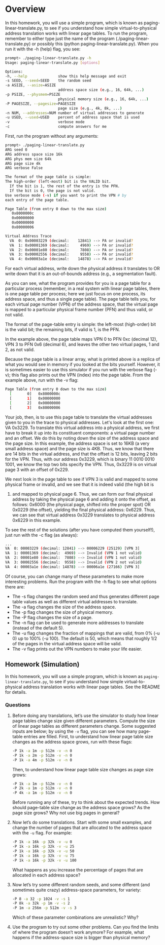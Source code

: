 # Overview

In this homework, you will use a simple program, which is known as
paging-linear-translate.py, to see if you understand how simple
virtual-to-physical address translation works with linear page tables. To run
the program, remember to either type just the name of the program
(./paging-linear-translate.py) or possibly this (python
paging-linear-translate.py). When you run it with the -h (help) flag, you
see:

```sh
prompt> ./paging-linear-translate.py -h
Usage: paging-linear-translate.py [options]

Options:
-h, --help              show this help message and exit
-s SEED, --seed=SEED    the random seed
-a ASIZE, --asize=ASIZE
                        address space size (e.g., 16, 64k, ...)
-p PSIZE, --physmem=PSIZE
                        physical memory size (e.g., 16, 64k, ...)
-P PAGESIZE, --pagesize=PAGESIZE
                        page size (e.g., 4k, 8k, ...)
-n NUM, --addresses=NUM number of virtual addresses to generate
-u USED, --used=USED    percent of address space that is used
-v                      verbose mode
-c                      compute answers for me
```

First, run the program without any arguments:

```sh
prompt> ./paging-linear-translate.py
ARG seed 0
ARG address space size 16k
ARG phys mem size 64k
ARG page size 4k
ARG verbose False

The format of the page table is simple:
The high-order (left-most) bit is the VALID bit.
  If the bit is 1, the rest of the entry is the PFN.
  If the bit is 0, the page is not valid.
Use verbose mode (-v) if you want to print the VPN # by
each entry of the page table.

Page Table (from entry 0 down to the max size)
   0x8000000c
   0x00000000
   0x00000000
   0x80000006

Virtual Address Trace
  VA  0: 0x00003229 (decimal:    12841) --> PA or invalid?
  VA  1: 0x00001369 (decimal:     4969) --> PA or invalid?
  VA  2: 0x00001e80 (decimal:     7808) --> PA or invalid?
  VA  3: 0x00002556 (decimal:     9558) --> PA or invalid?
  VA  4: 0x00003a1e (decimal:    14878) --> PA or invalid?
```

For each virtual address, write down the physical address it
translates to OR write down that it is an out-of-bounds
address (e.g., a segmentation fault).

As you can see, what the program provides for you is a page table for a
particular process (remember, in a real system with linear page tables, there
is one page table per process; here we just focus on one process, its address
space, and thus a single page table). The page table tells you, for each
virtual page number (VPN) of the address space, that the virtual page is
mapped to a particular physical frame number (PFN) and thus valid, or not
valid.

The format of the page-table entry is simple: the left-most (high-order) bit
is the valid bit; the remaining bits, if valid is 1, is the PFN.

In the example above, the page table maps VPN 0 to PFN 0xc (decimal 12), VPN 3
to PFN 0x6 (decimal 6), and leaves the other two virtual pages, 1 and 2, as
not valid.

Because the page table is a linear array, what is printed above is a replica
of what you would see in memory if you looked at the bits yourself. However,
it is sometimes easier to use this simulator if you run with the verbose flag
(-v); this flag also prints out the VPN (index) into the page table. From the
example above, run with the -v flag:

```sh
Page Table (from entry 0 down to the max size)
  [       0]   0x8000000c
  [       1]   0x00000000
  [       2]   0x00000000
  [       3]   0x80000006
```

Your job, then, is to use this page table to translate the virtual addresses
given to you in the trace to physical addresses. Let's look at the first one:
VA 0x3229. To translate this virtual address into a physical address, we first
have to break it up into its constituent components: a virtual page number and
an offset. We do this by noting down the size of the address space and the
page size. In this example, the address space is set to 16KB (a very small
address space) and the page size is 4KB. Thus, we know that there are 14 bits
in the virtual address, and that the offset is 12 bits, leaving 2 bits for the
VPN. Thus, with our address 0x3229, which is binary 11 0010 0010 1001, we know
the top two bits specify the VPN. Thus, 0x3229 is on virtual page 3 with an
offset of 0x229.

We next look in the page table to see if VPN 3 is valid and mapped to some
physical frame or invalid, and we see that it is indeed valid (the high bit is

1. and mapped to physical page 6. Thus, we can form our final physical address
   by taking the physical page 6 and adding it onto the offset, as follows:
   0x6000 (the physical page, shifted into the proper spot) OR 0x0229 (the
   offset), yielding the final physical address: 0x6229. Thus, we can see that
   virtual address 0x3229 translates to physical address 0x6229 in this example.

To see the rest of the solutions (after you have computed them yourself!),
just run with the -c flag (as always):

```sh
...
VA  0: 00003229 (decimal: 12841) --> 00006229 (25129) [VPN 3]
VA  1: 00001369 (decimal:  4969) --> Invalid (VPN 1 not valid)
VA  2: 00001e80 (decimal:  7808) --> Invalid (VPN 1 not valid)
VA  3: 00002556 (decimal:  9558) --> Invalid (VPN 2 not valid)
VA  4: 00003a1e (decimal: 14878) --> 00006a1e (27166) [VPN 3]
```

Of course, you can change many of these parameters to make more interesting
problems. Run the program with the -h flag to see what options there are:

- The -s flag changes the random seed and thus generates different page table values as well as different virtual addresses to translate.
- The -a flag changes the size of the address space.
- The -p flag changes the size of physical memory.
- The -P flag changes the size of a page.
- The -n flag can be used to generate more addresses to translate (instead of the default 5).
- The -u flag changes the fraction of mappings that are valid, from 0% (-u 0) up to 100% (-u 100). The default is 50, which means that roughly 1/2 of the pages in the virtual address space will be valid.
- The -v flag prints out the VPN numbers to make your life easier.

## Homework (Simulation)

In this homework, you will use a simple program, which is known as `paging-linear-translate.py`, to see if you understand how simple virtual-to-physical address translation works with linear page tables. See the README for details.

### Questions

<!--TODO: do this-->

1. Before doing any translations, let’s use the simulator to study how linear page tables change size given different parameters. Compute the size of linear page tables as different parameters change. Some suggested inputs are below; by using the `-v` flag, you can see how many page-table entries are filled. First, to understand how linear page table size changes as the address space grows, run with these flags:

   ```bash
   -P 1k -a 1m -p 512m -v -n 0
   -P 1k -a 2m -p 512m -v -n 0
   -P 1k -a 4m -p 512m -v -n 0
   ```

   Then, to understand how linear page table size changes as page size grows:

   ```bash
   -P 1k -a 1m -p 512m -v -n 0
   -P 2k -a 1m -p 512m -v -n 0
   -P 4k -a 1m -p 512m -v -n 0
   ```

   Before running any of these, try to think about the expected trends. How should page-table size change as the address space grows? As the page size grows? Why not use big pages in general?

2. Now let’s do some translations. Start with some small examples, and change the number of pages that are allocated to the address space with the `-u` flag. For example:

   ```bash
   -P 1k -a 16k -p 32k -v -u 0
   -P 1k -a 16k -p 32k -v -u 25
   -P 1k -a 16k -p 32k -v -u 50
   -P 1k -a 16k -p 32k -v -u 75
   -P 1k -a 16k -p 32k -v -u 100
   ```

   What happens as you increase the percentage of pages that are allocated in each address space?

3. Now let’s try some different random seeds, and some different (and sometimes quite crazy) address-space parameters, for variety:

   ```bash
   -P 8 -a 32 -p 1024 -v -s 1
   -P 8k -a 32k -p 1m -v -s 2
   -P 1m -a 256m -p 512m -v -s 3
   ```

   Which of these parameter combinations are unrealistic? Why?

4. Use the program to try out some other problems. Can you find the limits of where the program doesn’t work anymore? For example, what happens if the address-space size is bigger than physical memory?
